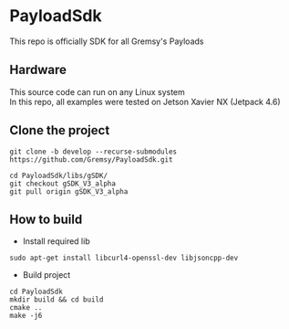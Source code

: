 # PayloadSdk
This repo is officially SDK for all Gremsy's Payloads

## Hardware
  This source code can run on any Linux system  
  In this repo, all examples were tested on Jetson Xavier NX (Jetpack 4.6)

## Clone the project 
```
git clone -b develop --recurse-submodules https://github.com/Gremsy/PayloadSdk.git

cd PayloadSdk/libs/gSDK/
git checkout gSDK_V3_alpha
git pull origin gSDK_V3_alpha
```
## How to build
- Install required lib
```
sudo apt-get install libcurl4-openssl-dev libjsoncpp-dev
```

- Build project
```
cd PayloadSdk 
mkdir build && cd build  
cmake ..  
make -j6  
```
